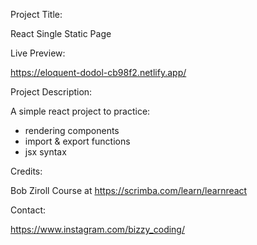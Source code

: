 Project Title: 

React Single Static Page


Live Preview: 

https://eloquent-dodol-cb98f2.netlify.app/


Project Description: 

A simple react project to practice:
- rendering components
- import & export functions
- jsx syntax


Credits: 

Bob Ziroll Course at https://scrimba.com/learn/learnreact


Contact: 

https://www.instagram.com/bizzy_coding/